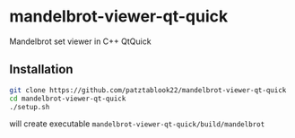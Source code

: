 # mandelbrot-viewer-qt-quick
Mandelbrot set viewer in C++ QtQuick

## Installation

```sh
git clone https://github.com/patztablook22/mandelbrot-viewer-qt-quick
cd mandelbrot-viewer-qt-quick
./setup.sh
```
will create executable `mandelbrot-viewer-qt-quick/build/mandelbrot`
